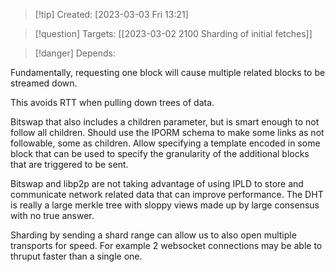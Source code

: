 
>[!tip] Created: [2023-03-03 Fri 13:21]

>[!question] Targets: [[2023-03-02 2100 Sharding of initial fetches]]

>[!danger] Depends: 

Fundamentally, requesting one block will cause multiple related blocks to be streamed down.

This avoids RTT when pulling down trees of data.

Bitswap that also includes a children parameter, but is smart enough to not follow all children.
Should use the IPORM schema to make some links as not followable, some as children.
Allow specifying a template encoded in some block that can be used to specify the granularity of the additional blocks that are triggered to be sent.

Bitswap and libp2p are not taking advantage of using IPLD to store and communicate network related data that can improve performance.  The DHT is really a large merkle tree with sloppy views made up by large consensus with no true answer.

Sharding by sending a shard range can allow us to also open multiple transports for speed.  For example 2 websocket connections may be able to thruput faster than a single one.